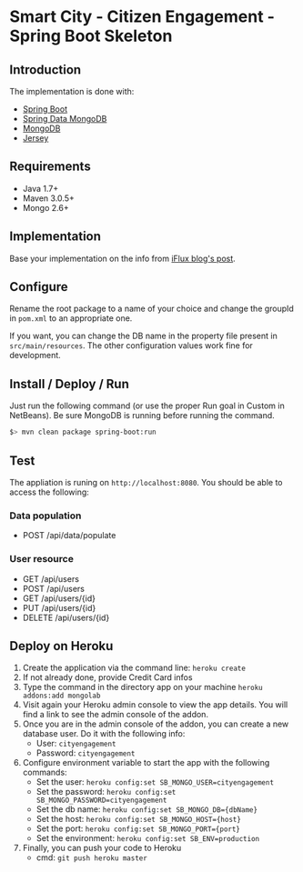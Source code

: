 # Smart City - Citizen Engagement - Spring Boot Skeleton

## Introduction

The implementation is done with:

- [Spring Boot](http://projects.spring.io/spring-boot/)
- [Spring Data MongoDB](http://projects.spring.io/spring-data-mongodb/)
- [MongoDB](http://www.mongodb.org/)
- [Jersey](https://jersey.java.net/)

## Requirements

- Java 1.7+
- Maven 3.0.5+
- Mongo 2.6+

## Implementation

Base your implementation on the info from [iFlux blog's post](http://www.iflux.io/use-case/2015/02/03/citizen-engagement.html).

## Configure

Rename the root package to a name of your choice and change the groupId in `pom.xml` to an appropriate one.

If you want, you can change the DB name in the property file present in `src/main/resources`. The other configuration values work fine for development.

## Install / Deploy / Run

Just run the following command (or use the proper Run goal in Custom in NetBeans). Be sure MongoDB is running before running the command.

```bash
$> mvn clean package spring-boot:run
```

## Test

The appliation is runing on `http://localhost:8080`. You should be able to access the following:

### Data population

- POST /api/data/populate

### User resource

- GET /api/users
- POST /api/users
- GET /api/users/{id}
- PUT /api/users/{id}
- DELETE /api/users/{id}

## Deploy on Heroku

1. Create the application via the command line: `heroku create`
2. If not already done, provide Credit Card infos
3. Type the command in the directory app on your machine `heroku addons:add mongolab`
4. Visit again your Heroku admin console to view the app details. You will find a link to see the admin console of the addon.
5. Once you are in the admin console of the addon, you can create a new database user. Do it with the following info:
	- User: `cityengagement`
	- Password: `cityengagement`
6. Configure environment variable to start the app with the following commands:
	- Set the user: `heroku config:set SB_MONGO_USER=cityengagement`
	- Set the password: `heroku config:set SB_MONGO_PASSWORD=cityengagement`
	- Set the db name: `heroku config:set SB_MONGO_DB={dbName}`
	- Set the host: `heroku config:set SB_MONGO_HOST={host}`
	- Set the port: `heroku config:set SB_MONGO_PORT={port}`
	- Set the environment: `heroku config:set SB_ENV=production`
7. Finally, you can push your code to Heroku
	- cmd: `git push heroku master`
